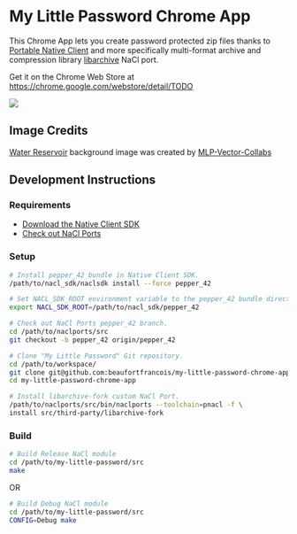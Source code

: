 # My Little Password Chrome App

This Chrome App lets you create password protected zip files thanks to [Portable Native
Client](http://gonacl.com) and more specifically multi-format archive and compression library [libarchive](https://github.com/libarchive/libarchive) NaCl port.

Get it on the Chrome Web Store at https://chrome.google.com/webstore/detail/TODO

<img src="https://raw.githubusercontent.com/beaufortfrancois/my-little-password-chrome-app/master/screenshot.png">

## Image Credits

[Water Reservoir](http://www.deviantart.com/art/Group-Background-5-Water-Reservoir-306196848) background image was created by [MLP-Vector-Collabs](http://mlp-vector-collabs.deviantart.com/)

## Development Instructions

### Requirements

- [Download the Native Client SDK](https://developer.chrome.com/native-client/sdk/download)
- [Check out NaCl Ports](https://code.google.com/p/naclports/wiki/HowTo_Checkout)

### Setup

```bash
# Install pepper_42 bundle in Native Client SDK.
/path/to/nacl_sdk/naclsdk install --force pepper_42

# Set NACL_SDK_ROOT environment variable to the pepper_42 bundle directory.
export NACL_SDK_ROOT=/path/to/nacl_sdk/pepper_42

# Check out NaCl Ports pepper_42 branch.
cd /path/to/naclports/src
git checkout -b pepper_42 origin/pepper_42

# Clone "My Little Password" Git repository.
cd /path/to/workspace/
git clone git@github.com:beaufortfrancois/my-little-password-chrome-app.git
cd my-little-password-chrome-app

# Install libarchive-fork custom NaCl Port.
/path/to/naclports/src/bin/naclports --toolchain=pnacl -f \
install src/third-party/libarchive-fork
```

### Build

```bash
# Build Release NaCl module
cd /path/to/my-little-password/src
make
```
OR
```bash
# Build Debug NaCl module
cd /path/to/my-little-password/src
CONFIG=Debug make
```